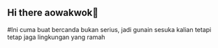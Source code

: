 ## Hi there aowakwok👋

#Ini cuma buat bercanda bukan serius, jadi gunain sesuka kalian tetapi tetap jaga lingkungan yang ramah

